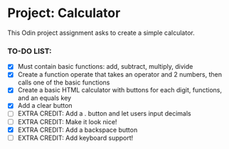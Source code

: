 # Project: Calculator

This Odin project assignment asks to create a simple calculator.

### TO-DO LIST:
- [x] Must contain basic functions: add, subtract, multiply, divide
- [x] Create a function operate that takes an operator and 2 numbers, then calls one of the basic functions
- [x] Create a basic HTML calculator with buttons for each digit, functions, and an equals key
- [x] Add a clear button
- [ ] EXTRA CREDIT: Add a . button and let users input decimals
- [ ] EXTRA CREDIT: Make it look nice!
- [x] EXTRA CREDIT: Add a backspace button
- [ ] EXTRA CREDIT: Add keyboard support!